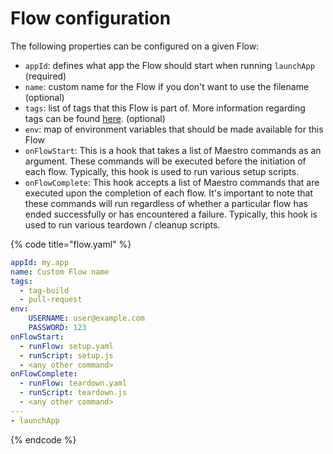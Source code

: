 # Flow configuration

The following properties can be configured on a given Flow:

* `appId`: defines what app the Flow should start when running `launchApp` (required)
* `name`: custom name for the Flow if you don't want to use the filename (optional)
* `tags`: list of tags that this Flow is part of. More information regarding tags can be found [here](../../cli/tags.md). (optional)
* `env`: map of environment variables that should be made available for this Flow
* `onFlowStart`: This is a hook that takes a list of Maestro commands as an argument. These commands will be executed before the initiation of each flow. Typically, this hook is used to run various setup scripts.
* `onFlowComplete`: This hook accepts a list of Maestro commands that are executed upon the completion of each flow. It's important to note that these commands will run regardless of whether a particular flow has ended successfully or has encountered a failure. Typically, this hook is used to run various teardown / cleanup scripts.

{% code title="flow.yaml" %}
```yaml
appId: my.app
name: Custom Flow name
tags:
  - tag-build
  - pull-request
env:
    USERNAME: user@example.com
    PASSWORD: 123
onFlowStart:
  - runFlow: setup.yaml
  - runScript: setup.js
  - <any other command>
onFlowComplete:
  - runFlow: teardown.yaml
  - runScript: teardown.js
  - <any other command>
---
- launchApp
```
{% endcode %}
